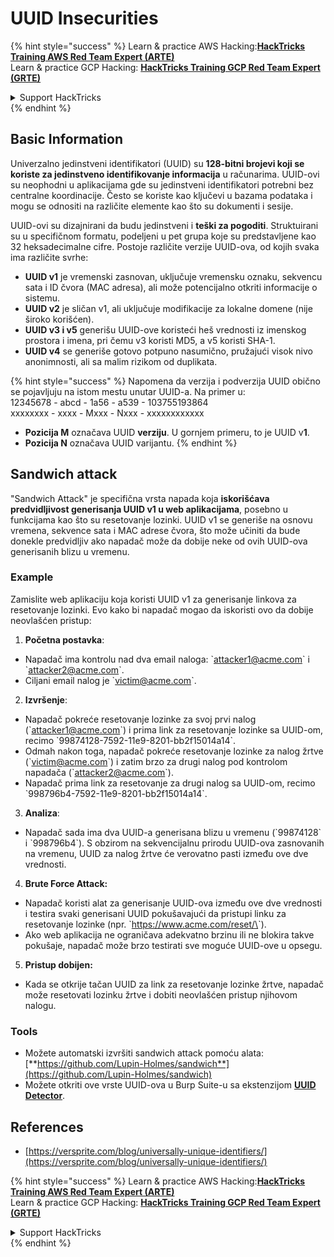 # UUID Insecurities

{% hint style="success" %}
Learn & practice AWS Hacking:<img src="/.gitbook/assets/arte.png" alt="" data-size="line">[**HackTricks Training AWS Red Team Expert (ARTE)**](https://training.hacktricks.xyz/courses/arte)<img src="/.gitbook/assets/arte.png" alt="" data-size="line">\
Learn & practice GCP Hacking: <img src="/.gitbook/assets/grte.png" alt="" data-size="line">[**HackTricks Training GCP Red Team Expert (GRTE)**<img src="/.gitbook/assets/grte.png" alt="" data-size="line">](https://training.hacktricks.xyz/courses/grte)

<details>

<summary>Support HackTricks</summary>

* Check the [**subscription plans**](https://github.com/sponsors/carlospolop)!
* **Join the** 💬 [**Discord group**](https://discord.gg/hRep4RUj7f) or the [**telegram group**](https://t.me/peass) or **follow** us on **Twitter** 🐦 [**@hacktricks\_live**](https://twitter.com/hacktricks\_live)**.**
* **Share hacking tricks by submitting PRs to the** [**HackTricks**](https://github.com/carlospolop/hacktricks) and [**HackTricks Cloud**](https://github.com/carlospolop/hacktricks-cloud) github repos.

</details>
{% endhint %}

## Basic Information

Univerzalno jedinstveni identifikatori (UUID) su **128-bitni brojevi koji se koriste za jedinstveno identifikovanje informacija** u računarima. UUID-ovi su neophodni u aplikacijama gde su jedinstveni identifikatori potrebni bez centralne koordinacije. Često se koriste kao ključevi u bazama podataka i mogu se odnositi na različite elemente kao što su dokumenti i sesije.

UUID-ovi su dizajnirani da budu jedinstveni i **teški za pogoditi**. Struktuirani su u specifičnom formatu, podeljeni u pet grupa koje su predstavljene kao 32 heksadecimalne cifre. Postoje različite verzije UUID-ova, od kojih svaka ima različite svrhe:

* **UUID v1** je vremenski zasnovan, uključuje vremensku oznaku, sekvencu sata i ID čvora (MAC adresa), ali može potencijalno otkriti informacije o sistemu.
* **UUID v2** je sličan v1, ali uključuje modifikacije za lokalne domene (nije široko korišćen).
* **UUID v3 i v5** generišu UUID-ove koristeći heš vrednosti iz imenskog prostora i imena, pri čemu v3 koristi MD5, a v5 koristi SHA-1.
* **UUID v4** se generiše gotovo potpuno nasumično, pružajući visok nivo anonimnosti, ali sa malim rizikom od duplikata.

{% hint style="success" %}
Napomena da verzija i podverzija UUID obično se pojavljuju na istom mestu unutar UUID-a. Na primer u:\
12345678 - abcd - 1a56 - a539 - 103755193864\
xxxxxxxx  - xxxx - Mxxx - Nxxx - xxxxxxxxxxxx

* **Pozicija M** označava UUID **verziju**. U gornjem primeru, to je UUID v**1**.
* **Pozicija N** označava UUID varijantu.
{% endhint %}

## Sandwich attack

"Sandwich Attack" je specifična vrsta napada koja **iskorišćava predvidljivost generisanja UUID v1 u web aplikacijama**, posebno u funkcijama kao što su resetovanje lozinki. UUID v1 se generiše na osnovu vremena, sekvence sata i MAC adrese čvora, što može učiniti da bude donekle predvidljiv ako napadač može da dobije neke od ovih UUID-ova generisanih blizu u vremenu.

### Example

Zamislite web aplikaciju koja koristi UUID v1 za generisanje linkova za resetovanje lozinki. Evo kako bi napadač mogao da iskoristi ovo da dobije neovlašćen pristup:

1. **Početna postavka**:

* Napadač ima kontrolu nad dva email naloga: \`attacker1@acme.com\` i \`attacker2@acme.com\`.
* Ciljani email nalog je \`victim@acme.com\`.

2. **Izvršenje**:

* Napadač pokreće resetovanje lozinke za svoj prvi nalog (\`attacker1@acme.com\`) i prima link za resetovanje lozinke sa UUID-om, recimo \`99874128-7592-11e9-8201-bb2f15014a14\`.
* Odmah nakon toga, napadač pokreće resetovanje lozinke za nalog žrtve (\`victim@acme.com\`) i zatim brzo za drugi nalog pod kontrolom napadača (\`attacker2@acme.com\`).
* Napadač prima link za resetovanje za drugi nalog sa UUID-om, recimo \`998796b4-7592-11e9-8201-bb2f15014a14\`.

3. **Analiza**:

* Napadač sada ima dva UUID-a generisana blizu u vremenu (\`99874128\` i \`998796b4\`). S obzirom na sekvencijalnu prirodu UUID-ova zasnovanih na vremenu, UUID za nalog žrtve će verovatno pasti između ove dve vrednosti.

4. **Brute Force Attack:**

* Napadač koristi alat za generisanje UUID-ova između ove dve vrednosti i testira svaki generisani UUID pokušavajući da pristupi linku za resetovanje lozinke (npr. \`https://www.acme.com/reset/\<generated-UUID>\`).
* Ako web aplikacija ne ograničava adekvatno brzinu ili ne blokira takve pokušaje, napadač može brzo testirati sve moguće UUID-ove u opsegu.

5. **Pristup dobijen:**

* Kada se otkrije tačan UUID za link za resetovanje lozinke žrtve, napadač može resetovati lozinku žrtve i dobiti neovlašćen pristup njihovom nalogu.

### Tools

* Možete automatski izvršiti sandwich attack pomoću alata: [**https://github.com/Lupin-Holmes/sandwich**](https://github.com/Lupin-Holmes/sandwich)
* Možete otkriti ove vrste UUID-ova u Burp Suite-u sa ekstenzijom [**UUID Detector**](https://portswigger.net/bappstore/65f32f209a72480ea5f1a0dac4f38248).

## References

* [https://versprite.com/blog/universally-unique-identifiers/](https://versprite.com/blog/universally-unique-identifiers/)

{% hint style="success" %}
Learn & practice AWS Hacking:<img src="/.gitbook/assets/arte.png" alt="" data-size="line">[**HackTricks Training AWS Red Team Expert (ARTE)**](https://training.hacktricks.xyz/courses/arte)<img src="/.gitbook/assets/arte.png" alt="" data-size="line">\
Learn & practice GCP Hacking: <img src="/.gitbook/assets/grte.png" alt="" data-size="line">[**HackTricks Training GCP Red Team Expert (GRTE)**<img src="/.gitbook/assets/grte.png" alt="" data-size="line">](https://training.hacktricks.xyz/courses/grte)

<details>

<summary>Support HackTricks</summary>

* Check the [**subscription plans**](https://github.com/sponsors/carlospolop)!
* **Join the** 💬 [**Discord group**](https://discord.gg/hRep4RUj7f) or the [**telegram group**](https://t.me/peass) or **follow** us on **Twitter** 🐦 [**@hacktricks\_live**](https://twitter.com/hacktricks\_live)**.**
* **Share hacking tricks by submitting PRs to the** [**HackTricks**](https://github.com/carlospolop/hacktricks) and [**HackTricks Cloud**](https://github.com/carlospolop/hacktricks-cloud) github repos.

</details>
{% endhint %}
